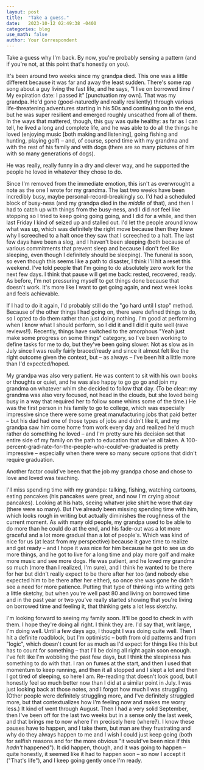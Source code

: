```yaml
---
layout: post
title:  "Take a guess."
date:   2023-10-12 02:49:38 -0400
categories: blog
use_math: false
author: Your Correspondent
---
```


Take a guess why I'm back. By now, you're probably sensing a pattern (and if you're not, at this point that's honestly on you).

It's been around two weeks since my grandpa died. This one was a little different because it was far and away the least sudden. There's some rap song about a guy living the fast life, and he says, "I live on borrowed time / My expiration date: I passed it" [punctuation my own]. That was my grandpa. He'd gone (good-naturedly and really resiliently) through various life-threatening adventures starting in his 50s and continuing on to the end, but he was super resilient and emerged roughly unscathed from all of them. In the ways that mattered, though, this guy was quite healthy: as far as I can tell, he lived a long and complete life, and he was able to do all the things he loved (enjoying music [both making and listening], going fishing and hunting, playing golf) &ndash; and, of course, spend time with my grandma and with the rest of his family and with dogs (there are so many pictures of him with so many generations of dogs).

He was really, really funny in a dry and clever way, and he supported the people he loved in whatever they chose to do.

Since I'm removed from the immediate emotion, this isn't as overwrought a note as the one I wrote for my grandma. The last two weeks have been incredibly busy, maybe personal-record-breakingly so. I'd had a scheduled block of busy-ness (and my grandpa died in the *middle* of that), and then I had to catch up with things from the busy-ness, and I did *not* feel like stopping so I tried to keep going going going, and I did for a while, and then last Friday I kind of seized up and stalled out. I'd let the people around know what was up, which was definitely the right move because then they knew why I screeched to a halt once they saw that I screeched to a halt. The last few days have been a slog, and I haven't been sleeping (both because of various commitments that prevent sleep and because I don't feel like sleeping, even though I definitely should be sleeping). The funeral is soon, so even though this seems like a path to disaster, I think I'll hit a reset this weekend. I've told people that I'm going to do absolutely zero work for the next few days. I think that pause will get me back: rested, recovered, ready. As before, I'm not pressuring myself to get things done because that doesn't work. It's more like I want to get going again, and next week looks and feels achievable.

If I had to do it again, I'd probably still do the "go hard until I stop" method. Because of the other things I had going on, there were defined things to do, so I opted to do them rather than just doing nothing. I'm good at performing when I know what I should perform, so I did it and I did it quite well (rave reviews!!). Recently, things have switched to the amorphous "Yeah just make some progress on some things" category, so I've been working to define tasks for me to do, but they've been going slower. Not as slow as in July since I was really fairly braced/ready and since it almost felt like the right outcome given the context, but &ndash; as always &ndash; I've been hit a little more than I'd expected/hoped.

My grandpa was also very patient. He was content to sit with his own books or thoughts or quiet, and he was also happy to go go go and join my grandma on whatever whim she decided to follow that day. (To be clear: my grandma was also very focused, not head in the clouds, but she loved being busy in a way that required her to follow some whims some of the time.) He was the first person in his family to go to college, which was especially impressive since there were some great manufacturing jobs that paid better &ndash; but his dad had one of those types of jobs and didn't like it, and my grandpa saw him come home from work every day and realized he'd much rather do something he loved &ndash; and I'm pretty sure his decision set that entire side of my family on the path to education that we've all taken. A 100-percent-grad-rate-for-the-people-who-could've-graduated is pretty impressive &ndash; especially when there were so many secure options that didn't require graduation.

Another factor could've been that the job my grandpa chose and chose to love and loved was teaching. 

I'll miss spending time with my grandpa: talking, fishing, watching cartoons, eating pancakes (his pancakes were great, and now I'm crying about pancakes). Looking at his hats, seeing whatver joke shirt he wore that day (there were so many). But I've already been missing spending time with him, which looks rough in writing but actually diminishes the roughness of the current moment. As with many old people, my grandpa used to be able to do more than he could do at the end, and his fade-out was a lot more graceful and a lot more gradual than a lot of people's. Which was kind of nice for us (at least from my perspective) because it gave time to realize and get ready &ndash; and I hope it was nice for him because he got to see us do more things, and he got to live for a long time and play more golf and make more music and see more dogs. He was patient, and he loved my grandma so much (more than I realized, I'm sure), and I think he wanted to be there for her but didn't really expect to be there after her too (and nobody else expected him to be there after her either), so once she was gone he didn't see a need for more patience. Putting that type of thinking into writing gets a little sketchy, but when you're well past 80 and living on borrowed time and in the past year or two you've really started showing that you're living on borrowed time and feeling it, that thinking gets a lot less sketchy.

I'm looking forward to seeing my family soon. It'll be good to check in with them. I hope they're doing all right. I think they are. I'd say that, writ large, I'm doing well. Until a few days ago, I thought I was doing quite well. Then I hit a definite roadblock, but I'm optimistic &ndash; both from old patterns and from "logic", which doesn't count for as much as I'd expect for things like this but has to count for something &ndash; that I'll be doing all right again soon enough. I've felt like I'm wobbling the past few days, but I think the sleepiness has something to do with that. I ran on fumes at the start, and then I used that momentum to keep running, and then it all stopped and I slept a lot and then I got tired of sleeping, so here I am. Re-reading that doesn't look good, but I honestly feel so much better now than I did at a similar point in July. I was just looking back at those notes, and I forgot how much I was struggling. (Other people were definitely struggling more, and I've definitely struggled more, but that contextualizes how I'm feeling now and makes me worry less.) It kind of went through August. Then I had a very solid September, then I've been off for the last two weeks but in a sense only the last week, and that brings me to now where I'm precisely here (where?). I know these pauses have to happen, and I take them, but man are they frustrating and why do they always happen to me and I wish I could just keep going (both for selfish reasons and for the more obvious "it would've been nice if this *hadn't* happened"). It did happen, though, and it was going to happen &ndash; quite honestly, it seemed like it had to happen soon &ndash; so now I accept it ("That's life"), and I keep going gently once I'm ready. 



